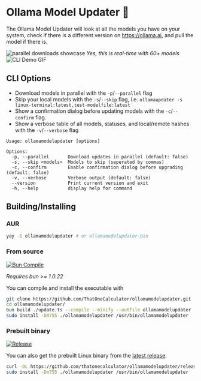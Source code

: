 # Ollama Model Updater 🦙

The Ollama Model Updater will look at all the models you have on your system, check if there is a different version on https://ollama.ai, and pull the model if there is.

![parallel downloads showcase](https://github.com/ThatOneCalculator/ollamamodelupdater/assets/44733677/800066aa-08e1-427c-b146-72d5e009058d)
*Yes, this is real-time with 60+ models*
![CLI Demo GIF](https://github.com/ThatOneCalculator/ollamamodelupdater/assets/44733677/aaa42a3a-81f3-4716-a825-060bddbaac40)

## CLI Options

- Download models in parallel with the `-p`/`--parallel` flag
- Skip your local models with the `-s`/`--skip` flag, i.e. `ollamaupdater -s linux-terminal:latest,test-modelfile:latest`
- Show a confirmation dialog before updating models with the `-c`/`--confirm` flag.
- Show a verbose table of all models, statuses, and local/remote hashes with the `-v`/`--verbose` flag

```
Usage: ollamamodelupdater [options]

Options:
  -p, --parallel       Download updates in parallel (default: false)
  -s, --skip <models>  Models to skip (seperated by commas)
  -c, --confirm        Enable confirmation dialog before upgrading (default: false)
  -v, --verbose        Verbose output (default: false)
  --version            Print current version and exit
  -h, --help           display help for command
```

## Building/Installing

### AUR

```sh
yay -S ollamamodelupdater # or ollamamodelupdater-bin
```

### From source

[![Bun Compile](https://github.com/ThatOneCalculator/ollamamodelupdater-bun/actions/workflows/main.yml/badge.svg)](https://github.com/ThatOneCalculator/ollamamodelupdater-bun/actions/workflows/main.yml)

*Requires bun >= 1.0.22*

You can compile and install the executable with

```sh
git clone https://github.com/ThatOneCalculator/ollamamodelupdater.git
cd ollamamodelupdater/
bun build ./update.ts --compile --minify --outfile ollamamodelupdater
sudo install -Dm755 ./ollamamodelupdater /usr/bin/ollamamodelupdater
```

### Prebuilt binary

[![Release](https://github.com/ThatOneCalculator/ollamamodelupdater-bun/actions/workflows/release.yml/badge.svg)](https://github.com/ThatOneCalculator/ollamamodelupdater-bun/actions/workflows/release.yml)

You can also get the prebuilt Linux binary from the [latest release](https://github.com/ThatOneCalculator/ollamamodelupdater-bun/releases/latest).

```sh
curl -OL https://github.com/thatonecalculator/ollamamodelupdater/releases/download/v1.0.0/ollamamodelupdater
sudo install -Dm755 ./ollamamodelupdater /usr/bin/ollamamodelupdater
```
